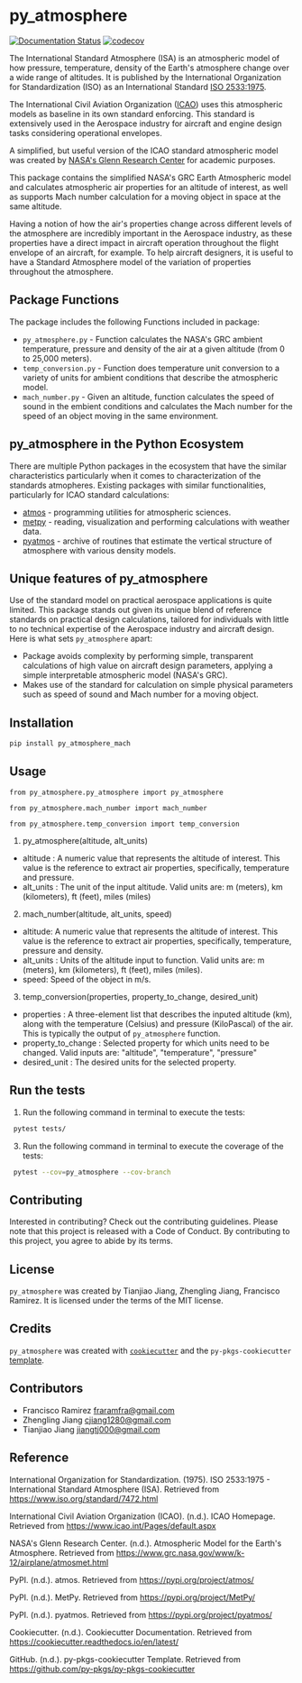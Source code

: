 # py_atmosphere

[![Documentation Status](https://readthedocs.org/projects/py_atmosphere/badge/?version=latest)](https://py-atmosphere.readthedocs.io/en/latest/)
[![codecov](https://codecov.io/gh/UBC-MDS/py_atmosphere/graph/badge.svg?token=0KMZ9OEBGI)](https://app.codecov.io/gh/UBC-MDS/py_atmosphere)

The International Standard Atmosphere (ISA) is an atmospheric model of how pressure, temperature, density of the Earth's atmosphere change over a wide range of altitudes. It is published by the International Organization for Standardization (ISO) as an International Standard [ISO 2533:1975](https://www.iso.org/standard/7472.html).

The International Civil Aviation Organization ([ICAO](https://www.icao.int/Pages/default.aspx)) uses this atmospheric models as baseline in its own standard enforcing. This standard is extensively used in the Aerospace industry for aircraft and engine design tasks considering operational envelopes.

A simplified, but useful version of the ICAO standard atmospheric model was created by [NASA's Glenn Research Center](https://www.grc.nasa.gov/www/k-12/airplane/atmosmet.html#:~:text=In%20the%20troposphere%2C%20the%20temperature,atmosphere%20model%20is%20also%20available) for academic purposes.

This package contains the simplified NASA's GRC Earth Atmospheric model and calculates atmospheric air properties for an altitude of interest, as well as supports Mach number calculation for a moving object in space at the same altitude.

Having a notion of how the air's properties change across different levels of the atmosphere are incredibly important in the Aerospace industry, as these properties have a direct impact in aircraft operation throughout the flight envelope of an aircraft, for example. To help aircraft designers, it is useful to have a Standard Atmosphere model of the variation of properties throughout the atmosphere.

## Package Functions

The package includes the following Functions included in package:

- `py_atmosphere.py` - Function calculates the NASA's GRC ambient temperature, pressure and density of the air at a given altitude (from 0 to 25,000 meters).
- `temp_conversion.py` -  Function does temperature unit conversion to a variety of units for ambient conditions that describe the atmospheric model.
- `mach_number.py` - Given an altitude, function calculates the speed of sound in the embient conditions and calculates the Mach number for the speed of an object moving in the same environment.

## py_atmosphere in the Python Ecosystem

There are multiple Python packages in the ecosystem that have the similar characteristics particularly when it comes to characterization of the standards atmopheres. Existing packages with similar functionalities, particularly for ICAO standard calculations:

- [atmos](https://pypi.org/project/atmos/) - programming utilities for atmospheric sciences.
- [metpy](https://pypi.org/project/MetPy/) - reading, visualization and performing calculations with weather data.
- [pyatmos](https://pypi.org/project/pyatmos/) - archive of routines that estimate the vertical structure of atmosphere with various density models.

## Unique features of py_atmosphere

Use of the standard model on practical aerospace applications is quite limited. This package stands out given its unique blend of reference standards on practical design calculations, tailored for individuals with little to no technical expertise of the Aerospace industry and aircraft design. Here is what sets `py_atmosphere` apart:

- Package avoids complexity by performing simple, transparent calculations of high value on aircraft design parameters, applying a simple interpretable atmospheric model (NASA's GRC).
- Makes use of the standard for calculation on simple physical parameters such as speed of sound and Mach number for a moving object.

## Installation

```bash
pip install py_atmosphere_mach
```

## Usage

`from py_atmosphere.py_atmosphere import py_atmosphere`

`from py_atmosphere.mach_number import mach_number`

`from py_atmosphere.temp_conversion import temp_conversion`

1. py_atmosphere(altitude, alt_units)

- altitude :  A numeric value that represents the altitude of interest. This value is the reference to extract air properties, specifically, temperature and pressure.
- alt_units : The unit of the input altitude. Valid units are: m (meters), km (kilometers), ft (feet), miles (miles)

2. mach_number(altitude, alt_units, speed)
- altitude: A numeric value that represents the altitude of interest. This value is the reference to extract air properties, specifically, temperature, pressure and density.
- alt_units : Units of the altitude input to function. Valid units are: m (meters), km (kilometers), ft (feet), miles (miles).
- speed: Speed of the object in m/s.

3. temp_conversion(properties, property_to_change, desired_unit)
- properties : A three-element list that describes the inputed altitude (km), along with the temperature (Celsius) and pressure (KiloPascal) of the air. This is typically the output of `py_atmosphere` function. 
- property_to_change :  Selected property for which units need to be changed. Valid inputs are: "altitude", "temperature", "pressure"
- desired_unit : The desired units for the selected property.


## Run the tests
1. Run the following command in terminal to execute the tests:
  ```bash
   pytest tests/
  ```
3. Run the following command in terminal to execute the coverage of the tests: <br>
  ```bash
   pytest --cov=py_atmosphere --cov-branch
  ```


## Contributing

Interested in contributing? Check out the contributing guidelines. Please note that this project is released with a Code of Conduct. By contributing to this project, you agree to abide by its terms.

## License

`py_atmosphere` was created by Tianjiao Jiang, Zhengling Jiang, Francisco Ramirez. It is licensed under the terms of the MIT license.

## Credits

`py_atmosphere` was created with [`cookiecutter`](https://cookiecutter.readthedocs.io/en/latest/) and the `py-pkgs-cookiecutter` [template](https://github.com/py-pkgs/py-pkgs-cookiecutter).

## Contributors 

- Francisco Ramirez fraramfra@gmail.com
- Zhengling Jiang cjiang1280@gmail.com
- Tianjiao Jiang jiangtj000@gmail.com

## Reference 

International Organization for Standardization. (1975). ISO 2533:1975 - International Standard Atmosphere (ISA). Retrieved from https://www.iso.org/standard/7472.html

International Civil Aviation Organization (ICAO). (n.d.). ICAO Homepage. Retrieved from https://www.icao.int/Pages/default.aspx

NASA's Glenn Research Center. (n.d.). Atmospheric Model for the Earth's Atmosphere. Retrieved from https://www.grc.nasa.gov/www/k-12/airplane/atmosmet.html

PyPI. (n.d.). atmos. Retrieved from https://pypi.org/project/atmos/

PyPI. (n.d.). MetPy. Retrieved from https://pypi.org/project/MetPy/

PyPI. (n.d.). pyatmos. Retrieved from https://pypi.org/project/pyatmos/

Cookiecutter. (n.d.). Cookiecutter Documentation. Retrieved from https://cookiecutter.readthedocs.io/en/latest/

GitHub. (n.d.). py-pkgs-cookiecutter Template. Retrieved from https://github.com/py-pkgs/py-pkgs-cookiecutter
